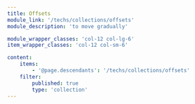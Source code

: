 ```yaml
---
title: Offsets
module_link: '/techs/collections/offsets'
module_description: 'to move gradually'

module_wrapper_classes: 'col-12 col-lg-6'
item_wrapper_classes: 'col-12 col-sm-6'

content:
    items: 
        - '@page.descendants': '/techs/collections/offsets'
    filter:
        published: true
        type: 'collection'
---
```

